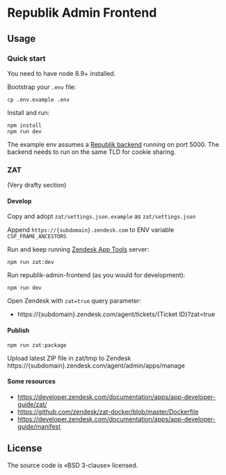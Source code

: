 # Republik Admin Frontend

## Usage

### Quick start

You need to have node 8.9+ installed.

Bootstrap your `.env` file:
```
cp .env.example .env
```

Install and run:
```
npm install
npm run dev
```

The example env assumes a [Republik backend](https://github.com/orbiting/backends) running on port 5000. The backend needs to run on the same TLD for cookie sharing.

### ZAT

(Very drafty section)

#### Develop

Copy and adopt `zat/settings.json.example` as `zat/settings.json`

Append `https://{subdomain}.zendesk.com` to ENV variable `CSP_FRAME_ANCESTORS`

Run and keep running [Zendesk App Tools](https://developer.zendesk.com/documentation/apps/app-developer-guide/zat/) server:

```
npm run zat:dev
```

Run republik-admin-frontend (as you would for development):

```
npm run dev
```

Open Zendesk with `zat=true` query parameter:
- https://{subdomain}.zendesk.com/agent/tickets/{Ticket ID}?zat=true

#### Publish

```
npm run zat:package
```

Upload latest ZIP file in zat/tmp to Zendesk https://{subdomain}.zendesk.com/agent/admin/apps/manage

#### Some resources

- https://developer.zendesk.com/documentation/apps/app-developer-guide/zat/
- https://github.com/zendesk/zat-docker/blob/master/Dockerfile
- https://developer.zendesk.com/documentation/apps/app-developer-guide/manifest


## License

The source code is «BSD 3-clause» licensed.
